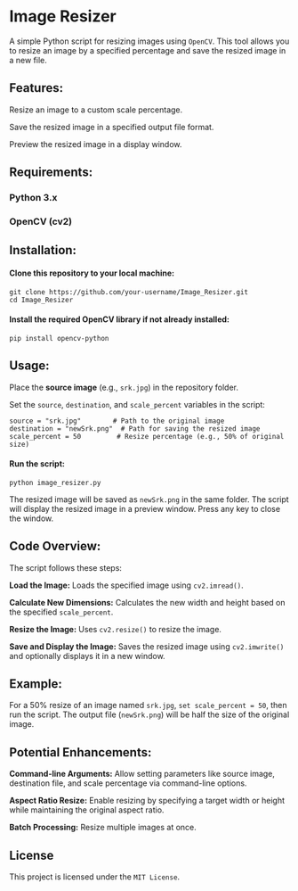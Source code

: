 # Image Resizer

A simple Python script for resizing images using `OpenCV`. This tool allows you to resize an image by a specified percentage and save the resized image in a new file.

## Features:

Resize an image to a custom scale percentage.

Save the resized image in a specified output file format.

Preview the resized image in a display window.

## Requirements:

### Python 3.x

### OpenCV (cv2)

## Installation:

#### Clone this repository to your local machine:

    git clone https://github.com/your-username/Image_Resizer.git
    cd Image_Resizer

#### Install the required OpenCV library if not already installed:

    pip install opencv-python

## Usage:

Place the **source image** (e.g., `srk.jpg`) in the repository folder.

Set the `source`, `destination`, and `scale_percent` variables in the script:

    source = "srk.jpg"        # Path to the original image
    destination = "newSrk.png"  # Path for saving the resized image
    scale_percent = 50         # Resize percentage (e.g., 50% of original size)

#### Run the script:

    python image_resizer.py

The resized image will be saved as `newSrk.png` in the same folder. The script will display the resized image in a preview window. Press any key to close the window.

## Code Overview:

The script follows these steps:

**Load the Image:** Loads the specified image using `cv2.imread()`.

**Calculate New Dimensions:**  Calculates the new width and height based on the specified `scale_percent`.

**Resize the Image:**  Uses `cv2.resize()` to resize the image.

**Save and Display the Image:**  Saves the resized image using `cv2.imwrite()` and optionally displays it in a new window.

## Example:

For a 50% resize of an image named `srk.jpg`, `set scale_percent = 50`, then run the script. The output file (`newSrk.png`) will be half the size of the original image.

## Potential Enhancements:

**Command-line Arguments:**  Allow setting parameters like source image, destination file, and scale percentage via command-line options.

**Aspect Ratio Resize:** Enable resizing by specifying a target width or height while maintaining the original aspect ratio.

**Batch Processing:**  Resize multiple images at once.

## License

This project is licensed under the `MIT License`.

